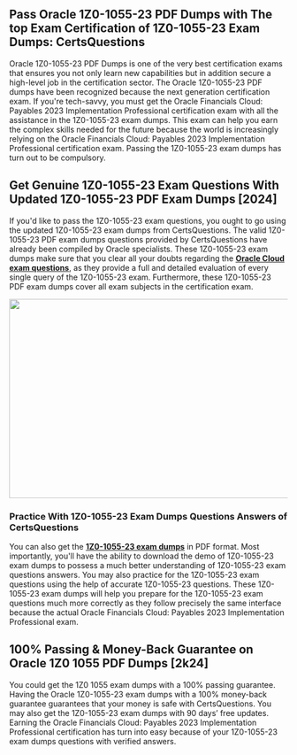 <h2>Pass Oracle 1Z0-1055-23 PDF Dumps with The top Exam Certification of 1Z0-1055-23 Exam Dumps: CertsQuestions</h2>
<p>Oracle 1Z0-1055-23 PDF Dumps is one of the very best certification exams that ensures you not only learn new capabilities but in addition secure a high-level job in the certification sector. The Oracle 1Z0-1055-23 PDF dumps have been recognized because the next generation certification exam. If you're tech-savvy, you must get the Oracle Financials Cloud: Payables 2023 Implementation Professional certification exam with all the assistance in the 1Z0-1055-23 exam dumps. This exam can help you earn the complex skills needed for the future because the world is increasingly relying on the Oracle Financials Cloud: Payables 2023 Implementation Professional certification exam. Passing the 1Z0-1055-23 exam dumps has turn out to be compulsory.</p>
<h2>Get Genuine 1Z0-1055-23 Exam Questions With Updated 1Z0-1055-23 PDF Exam Dumps [2024]</h2>
<p>If you'd like to pass the 1Z0-1055-23 exam questions, you ought to go using the updated 1Z0-1055-23 exam dumps from CertsQuestions. The valid 1Z0-1055-23 PDF exam dumps questions provided by CertsQuestions have already been compiled by Oracle specialists. These 1Z0-1055-23 exam dumps make sure that you clear all your doubts regarding the <strong><a href="https://www.certsquestions.com/oracle-cloud-certification.html">Oracle Cloud exam questions</a></strong>, as they provide a full and detailed evaluation of every single query of the 1Z0-1055-23 exam. Furthermore, these 1Z0-1055-23 PDF exam dumps cover all exam subjects in the certification exam.</p>
<p><img style="display: block; margin-left: auto; margin-right: auto;" src="https://i.imgur.com/53zZ4Bb.png" alt="" width="720" height="360" /></p>
<h3>Practice With 1Z0-1055-23 Exam Dumps Questions Answers of CertsQuestions</h3>
<p>You can also get the <a href="https://www.certsquestions.com/1Z0-1055-23-pdf-dumps.html"><strong>1Z0-1055-23 exam dumps</strong></a> in PDF format. Most importantly, you'll have the ability to download the demo of 1Z0-1055-23 exam dumps to possess a much better understanding of 1Z0-1055-23 exam questions answers. You may also practice for the 1Z0-1055-23 exam questions using the help of accurate 1Z0-1055-23 questions. These 1Z0-1055-23 exam dumps will help you prepare for the 1Z0-1055-23 exam questions much more correctly as they follow precisely the same interface because the actual Oracle Financials Cloud: Payables 2023 Implementation Professional exam.</p>
<h2>100% Passing &amp; Money-Back Guarantee on Oracle 1Z0 1055 PDF Dumps [2k24]</h2>
<p>You could get the 1Z0 1055 exam dumps with a 100% passing guarantee. Having the Oracle 1Z0-1055-23 exam dumps with a 100% money-back guarantee guarantees that your money is safe with CertsQuestions. You may also get the 1Z0-1055-23 exam dumps with 90 days&rsquo; free updates. Earning the Oracle Financials Cloud: Payables 2023 Implementation Professional certification has turn into easy because of your 1Z0-1055-23 exam dumps questions with verified answers.</p>
